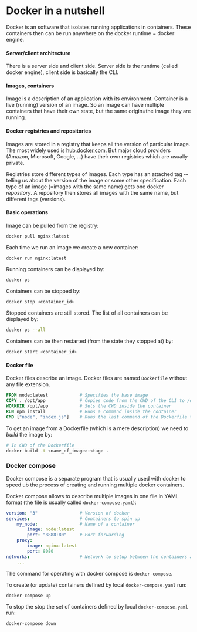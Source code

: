 # Docker in a nutshell

Docker is an software that isolates running applications in containers. These
containers then can be run anywhere on the docker runtime = docker engine.

#### Server/client architecture

There is a server side and client side. Server side is the runtime (called
docker engine), client side is basically the CLI.

#### Images, containers

Image is a description of an application with its environment. Container is a
live (running) version of an image. So an image can have multiple containers
that have their own state, but the same origin=the image they are running.

#### Docker registries and repositories

Images are stored in a registry that keeps all the version of particular image.
The most widely used is [hub.docker.com](https://hub.docker.com). But major
cloud providers (Amazon, Microsoft, Google, ...) have their own registries which
are usually private.

Registries store different types of images. Each type has an attached tag --
telling us about the version of the image or some other specification. Each type
of an image (=images with the same name) gets one docker *repository*. A
repository then stores all images with the same name, but different tags
(versions).

#### Basic operations


Image can be pulled from the registry:
```bash
docker pull nginx:latest
```

Each time we run an image we create a new container:
```
docker run nginx:latest
```

Running containers can be displayed by:
```bash
docker ps
```

Containers can be stopped by:
```bash
docker stop <container_id>
```

Stopped containers are still stored. The list of all containers can be displayed
by:
```bash
docker ps --all
```

Containers can be then restarted (from the state they stopped at) by:
```bash
docker start <container_id>
```

#### Docker file

Docker files describe an image. Docker files are named `Dockerfile` without any
file extension.

```Dockerfile
FROM node:latest            # Specifies the base image
COPY . /opt/app             # Copies code from the CWD of the CLI to /opt/app inside the container
WORKDIR /opt/app            # Sets the CWD inside the container
RUN npm install             # Runs a command inside the container
CMD ["node", "index.js"]    # Runs the last command of the Dockerfile that should start the dockerized service
```

To get an image from a Dockerfile (which is a mere description) we need to
*build* the image by:
```bash
# In CWD of the Dockerfile
docker build -t <name_of_image>:<tag> .
```

### Docker compose

Docker compose is a separate program that is usually used with docker to speed
ub the process of creating and running multiple docker containers.

Docker compose allows to describe multiple images in one file in YAML format
(the file is usually called `docker-compose.yaml`):

```yaml
version: "3"                # Version of docker
services:                   # Containers to spin up
    my_node:                # Name of a container
        image: node:latest
        port: "8888:80"     # Port forwarding
    proxy:
        image: nginx:latest
        port: 8080
networks:                   # Network to setup between the containers and the host
    ...
```

The command for operating with docker compose is `docker-compose`.

To create (or update) containers defined by local `docker-compose.yaml` run:
```bash
docker-compose up
```

To stop the stop the set of containers defined by local `docker-compose.yaml`
run:
```bash
docker-compose down
```
